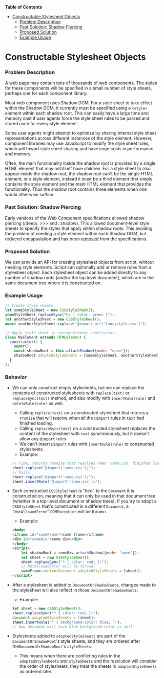 

<!-- START doctoc generated TOC please keep comment here to allow auto update -->
<!-- DON'T EDIT THIS SECTION, INSTEAD RE-RUN doctoc TO UPDATE -->
**Table of Contents**

- [Constructable Stylesheet Objects](#constructable-stylesheet-objects)
    - [Problem Description](#problem-description)
    - [Past Solution: Shadow Piercing](#past-solution-shadow-piercing)
    - [Proposed Solution](#proposed-solution)
    - [Example Usage](#example-usage)

<!-- END doctoc generated TOC please keep comment here to allow auto update -->

# Constructable Stylesheet Objects


### Problem Description

A web page may contain tens of thousands of web components. The styles for these components will be specified in a small number of style sheets, perhaps one for each component library.

Most web component uses Shadow DOM. For a style sheet to take effect within the Shadow DOM, it currently must be specified using a `<style>` element within each shadow root. This can easily have a large time and memory cost if user agents force the style sheet rules to be parsed and stored once for every style element. 

Some user agents might attempt to optimize by sharing internal style sheet representations across different instances of the style element. However, component libraries may use JavaScript to modify the style sheet rules, which will thwart style sheet sharing and have large costs in performance and memory.

Often, the main functionality inside the shadow root is provided by a single HTML element that may not itself have children. For a style sheet to also appear inside the shadow root, the shadow root can't be the single HTML element, or a style element, instead it must be a third element that simply contains the style element and the main HTML element that provides the functionality. Thus the shadow root contains three elements when one would otherwise suffice.

### Past Solution: Shadow Piercing

Early versions of the Web Component specifications allowed shadow piercing (/deep/, >>> and ::shadow). This allowed document-level style sheets to specify the styles that apply within shadow roots. This avoiding the problem of needing a style element within each Shadow DOM, but reduced encapsulation and has been [removed](https://www.w3.org/wiki/Webapps/WebComponentsApril2015Meeting) from the specifications.

### Proposed Solution

We can provide an API for creating stylesheet objects from script, without needing style elements. Script can optionally add or remove rules from a stylesheet object. Each stylesheet object can be added directly to any number of shadow roots (and/or the top level document), which are in the same document tree where it is constructed on. 

### Example Usage

```js
// Create style sheets.
let someStyleSheet = new CSSStyleSheet();
someStyleSheet.replaceSync("hr { color: green }");
let anotherStyleSheet = new CSSStyleSheet();
await anotherStyleSheet.replace("@import url('fancystyle.css')");

// Apply style sheet in custom element constructor.
class MyElement extends HTMLElement {
  constructor() {
    super();
    const shadowRoot = this.attachShadow({mode: "open"});
    shadowRoot.adoptedStyleSheets = [someStyleSheet, anotherStyleSheet];
  }
};
```

### Behavior
* We can only construct empty stylesheets, but we can replace the contents of constructed stylesheets with `replace(text)` or `replaceSync(text)` method, and also modify with `insertRule(rule)` and `deleteRule(rule)` as well. 
	* Calling `replace(text)` on a constructed stylesheet that returns a `Promise` that will resolve when all the `@import` rules in `text` had finished loading.
	* Calling `replaceSync(text)` on a constructed stylesheet replaces the content of the stylesheet with `text` synchronously, but it doesn't allow any `@import` rules
	* We can't insert `@import` rules with `insertRule(rule)` to constructed stylesheets.
	* Example:
	```js
	// Fine, returns Promise that resolves when 'some.css' finished loading.
	sheet.replace("@import('some.css');"); 
	// Fails
	sheet.replace("@import('some.css');"); 
	sheet.insertRule("@import('some.css');"); 
	```


* Each constructed `CSSStyleSheet` is "tied" to the `Document` it is constructed on, meaning that it can only be used in that document tree (whether in a top-level document or shadow trees). If you try to adopt a `CSSStyleSheet` that's constructed in a different `Document`, a "`NotAllowedError`" `DOMException` will be thrown.
	* Example:
	```html
	<body>
	<iframe id="someFrame">some frame</iframe>
	<div id="someDiv">some div</div>
	</body>
	<script>
		let shadowRoot = someDiv.attachShadow({mode: "open"});
		let sheet = new CSSStyleSheet();
		sheet.replaceSync("* { color: red; })");
		// NotAllowedError will be thrown.
		someFrame.contentDocument.adoptedStyleSheets = [sheet];
	</script>
	```
* After a stylesheet is added to `DocumentOrShadowRoot`s, changes made to the stylesheet will also reflect in those `DocumentOrShadowRoot`s.
	* Example:
	```js
	let sheet = new CSSStyleSheet();
	sheet.replaceSync("* { color: red; })");
	document.adoptedStyleSheets = [sheet];
	sheet.insertRule("* { background-color: blue; }");
	// Now document will have blue background color as well.
	```
* Stylesheets added to `adoptedStyleSheets` are part of the `DocumentOrShadowRoot`'s style sheets, and they are ordered after  the`DocumentOrShadowRoot`'s `styleSheets`.
	* This means when there are conflicting rules in the `adoptedStyleSheets` and `styleSheets` and the resolution will consider the order of stylesheets, they treat the sheets in `adoptedStyleSheets` as ordered later.
